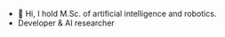 - 👋 Hi, I hold M.Sc. of artificial intelligence and robotics.
- Developer & AI researcher 
<!---
madarvishian/madarvishian is a ✨ special ✨ repository because its `README.md` (this file) appears on your GitHub profile.
You can click the Preview link to take a look at your changes.
--->
